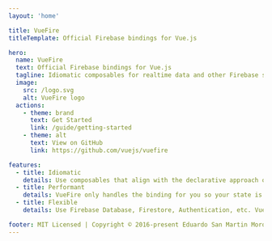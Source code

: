 ```yaml
---
layout: 'home'

title: VueFire
titleTemplate: Official Firebase bindings for Vue.js

hero:
  name: VueFire
  text: Official Firebase bindings for Vue.js
  tagline: Idiomatic composables for realtime data and other Firebase services
  image:
    src: /logo.svg
    alt: VueFire logo
  actions:
    - theme: brand
      text: Get Started
      link: /guide/getting-started
    - theme: alt
      text: View on GitHub
      link: https://github.com/vuejs/vuefire

features:
  - title: Idiomatic
    details: Use composables that align with the declarative approach of Vue. Everything that can be automatically handled by VueFire is. Nested Collections, Document References, and more, are all handled for you.
  - title: Performant
    details: VueFire only handles the binding for you so your state is always up to date with the server. You still be able to use Firebase JS SDK to its full potential!
  - title: Flexible
    details: Use Firebase Database, Firestore, Authentication, etc. VueFire exposes tree-shakable APIs that are built on top of the Firebase modular JS SDK.

footer: MIT Licensed | Copyright © 2016-present Eduardo San Martin Morote
---
```

